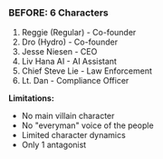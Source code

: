 ### BEFORE: 6 Characters

1. Reggie (Regular) - Co-founder
2. Dro (Hydro) - Co-founder
3. Jesse Niesen - CEO
4. Liv Hana AI - AI Assistant
5. Chief Steve Lie - Law Enforcement
6. Lt. Dan - Compliance Officer

**Limitations:**
- No main villain character
- No "everyman" voice of the people
- Limited character dynamics
- Only 1 antagonist
